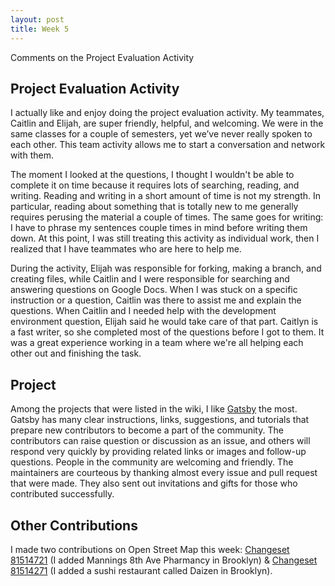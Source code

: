 ```yaml
---
layout: post
title: Week 5
---
```


Comments on the Project Evaluation Activity

Project Evaluation Activity
---

I actually like and enjoy doing the project evaluation activity. My teammates, Caitlin and Elijah, are super friendly, helpful, and welcoming. We were in the same classes for a couple of semesters, yet we’ve never really spoken to each other. This team activity allows me to start a conversation and network with them. 

The moment I looked at the questions, I thought I wouldn't be able to complete it on time because it requires lots of searching, reading, and writing. Reading and writing in a short amount of time is not my strength. In particular, reading about something that is totally new to me generally requires perusing the material a couple of times. The same goes for writing: I have to phrase my sentences couple times in mind before writing them down. At this point, I was still treating this activity as individual work, then I realized that I have teammates who are here to help me.

During the activity, Elijah was responsible for forking, making a branch, and creating files, while Caitlin and I were responsible for searching and answering questions on Google Docs. When I was stuck on a specific instruction or a question, Caitlin was there to assist me and explain the questions. When Caitlin and I needed help with the development environment question, Elijah said he would take care of that part. Caitlyn is a fast writer, so she completed most of the questions before I got to them. It was a great experience working in a team where we're all helping each other out and finishing the task.


Project
---
Among the projects that were listed in the wiki, I like [Gatsby](https://www.gatsbyjs.org/) the most. Gatsby has many clear instructions, links, suggestions, and tutorials that prepare new contributors to become a part of the community. The contributors can raise question or discussion as an issue, and others will respond very quickly by providing related links or images and follow-up questions. People in the community are welcoming and friendly. The maintainers are courteous by thanking almost every issue and pull request that were made. They also sent out invitations and gifts for those who contributed successfully.


Other Contributions
---
I made two contributions on Open Street Map this week: [Changeset 81514721](https://www.openstreetmap.org/changeset/81514721) (I added Mannings 8th Ave Pharmancy in Brooklyn) & [Changeset 81514271](https://www.openstreetmap.org/changeset/81514271) (I added a sushi restaurant called Daizen in Brooklyn).